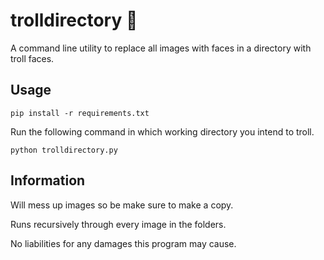 # trolldirectory :clown_face:
A command line utility to replace all images with faces in a directory with troll faces.

## Usage
```pip install -r requirements.txt```

Run the following command in which working directory you intend to troll.

```python trolldirectory.py```

## Information
Will mess up images so be make sure to make a copy.

Runs recursively through every image in the folders.

No liabilities for any damages this program may cause.
